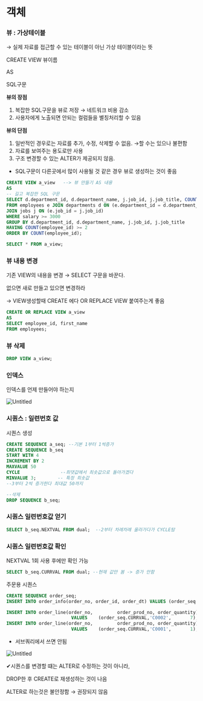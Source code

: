 # 객체

### 뷰 : 가상테이블

  → 실제 자료를 접근할 수 있는 테이블이 아닌 가상 테이블이라는 뜻 

CREATE VIEW 뷰이름 

AS

SQL구문 

**뷰의 장점** 

1. 복잡한 SQL구문을 뷰로 저장 → 네트워크 비용 감소 
2. 사용자에게 노출되면 안되는 컬럼들을 별칭처리할 수 있음  

**뷰의 단점**

1. 일반적인 경우로는 자료를 추가, 수정, 삭제할 수 없음. →할 수는 있으나 불편함 
2. 자료를 보여주는 용도로만 사용  
3. 구조 변경할 수 있는 ALTER가 제공되지 않음. 
- SQL구문이 다른곳에서 많이 사용될 것 같은 경우 뷰로 생성하는 것이 좋음

```sql
CREATE VIEW a_view   --> 뷰 만들기 AS 내용 
AS
-- 길고 복잡한 SQL 구문
SELECT d.department_id, d.department_name, j.job_id, j.job_title, COUNT(employee_id) employee_cnt
FROM employees e JOIN departments d ON (e.department_id = d.department_id)
JOIN jobs j ON (e.job_id = j.job_id)
WHERE salary >= 3000
GROUP BY d.department_id, d.department_name, j.job_id, j.job_title
HAVING COUNT(employee_id) >= 2
ORDER BY COUNT(employee_id);

SELECT * FROM a_view;
```

### 뷰 내용 변경

기존 VIEW의 내용을 변경 → SELECT 구문을 바꾼다. 

없으면 새로 만들고 있으면 변경하라 

→ VIEW생성할때 CREATE 에다 OR REPLACE VIEW 붙여주는게 좋음

```sql
CREATE OR REPLACE VIEW a_view
AS
SELECT employee_id, first_name
FROM employees;
```

### 뷰 삭제

```sql
DROP VIEW a_view;
```

### 인덱스

인덱스를 언제 만들어야 하는지 

![Untitled](%E1%84%80%E1%85%A2%E1%86%A8%E1%84%8E%E1%85%A6%20dd4af4e1e0564b77938e050c10c7071d/Untitled.png)

### 시퀀스 : 일련번호 값

시퀀스 생성

```sql
CREATE SEQUENCE a_seq; --기본 1부터 1씩증가
CREATE SEQUENCE b_seq
START WITH 4
INCREMENT BY 2
MAXVALUE 50
CYCLE               --최댓값에서 최솟값으로 돌아가겠다
MINVALUE 3;        -- 특정 최솟값
--3부터 2씩 증가한다 최대값 50까지

--삭제
DROP SEQUENCE b_seq;
```

### 시퀀스 일련번호값 얻기

```sql
SELECT b_seq.NEXTVAL FROM dual;  --2부터 차례차례 올라가다가 CYCLE탐 
```

### 시퀀스 일련번호값 확인

NEXTVAL 1회 사용 후에만 확인 가능 

```sql
SELECT b_seq.CURRVAL FROM dual; --현재 값만 봄 -> 증가 안함 
```

주문용 시퀀스 

```sql
CREATE SEQUENCE order_seq;
INSERT INTO order_info(order_no, order_id, order_dt) VALUES (order_seq.NEXTVAL, 'id1', SYSDATE);
```

```sql
INSERT INTO order_line(order_no,         order_prod_no, order_quantity)
						VALUES    (order_seq.CURRVAL,'C0002',       7);
INSERT INTO order_line(order_no,         order_prod_no, order_quantity)
						VALUES    (order_seq.CURRVAL,'C0001',       1);
```

- 서브쿼리에서 쓰면 안됨

![Untitled](%E1%84%80%E1%85%A2%E1%86%A8%E1%84%8E%E1%85%A6%20dd4af4e1e0564b77938e050c10c7071d/Untitled%201.png)

✔시퀀스를 변경할 떄는 ALTER로 수정하는 것이 아니라, 

DROP한 후 CREATE로 재생성하는 것이 나음

ALTER로 하는것은 불안정함 → 권장되지 않음